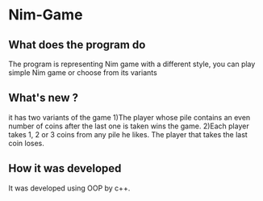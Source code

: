 # Nim-Game

## What does the program do
The program is representing Nim game with a different style, you can play simple Nim game or choose from its variants

## What's new ?
it has two variants of the game 
1)The player whose pile contains an even number of coins after the last one is taken wins the game.
2)Each player takes 1, 2 or 3 coins from any pile he likes. The player that takes the last coin loses. 

## How it was developed 
It was developed using OOP by c++.
